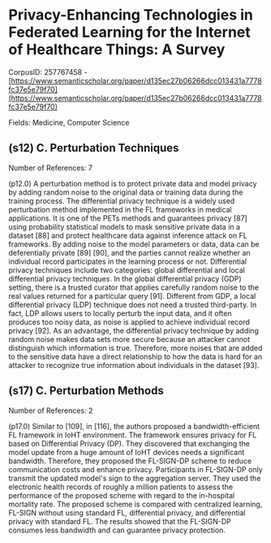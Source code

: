 # Privacy-Enhancing Technologies in Federated Learning for the Internet of Healthcare Things: A Survey

CorpusID: 257767458 - [https://www.semanticscholar.org/paper/d135ec27b06266dcc013431a7778fc37e5e79f70](https://www.semanticscholar.org/paper/d135ec27b06266dcc013431a7778fc37e5e79f70)

Fields: Medicine, Computer Science

## (s12) C. Perturbation Techniques
Number of References: 7

(p12.0) A perturbation method is to protect private data and model privacy by adding random noise to the original data or training data during the training process. The differential privacy technique is a widely used perturbation method implemented in the FL frameworks in medical applications. It is one of the PETs methods and guarantees privacy [87] using probability statistical models to mask sensitive private data in a dataset [88] and protect healthcare data against inference attack on FL frameworks. By adding noise to the model parameters or data, data can be deferentially private [89] [90], and the parties cannot realize whether an individual record participates in the learning process or not. Differential privacy techniques include two categories: global differential and local differential privacy techniques. In the global differential privacy (GDP) setting, there is a trusted curator that applies carefully random noise to the real values returned for a particular query [91]. Different from GDP, a local differential privacy (LDP) technique does not need a trusted third-party. In fact, LDP allows users to locally perturb the input data, and it often produces too noisy data, as noise is applied to achieve individual record privacy [92]. As an advantage, the differential privacy technique by adding random noise makes data sets more secure because an attacker cannot distinguish which information is true. Therefore, more noises that are added to the sensitive data have a direct relationship to how the data is hard for an attacker to recognize true information about individuals in the dataset [93].
## (s17) C. Perturbation Methods
Number of References: 2

(p17.0) Similar to [109], in [116], the authors proposed a bandwidth-efficient FL framework in IoHT environment. The framework ensures privacy for FL based on Differential Privacy (DP). They discovered that exchanging the model update from a huge amount of IoHT devices needs a significant bandwidth. Therefore, they proposed the FL-SIGN-DP scheme to reduce communication costs and enhance privacy. Participants in FL-SIGN-DP only transmit the updated model's sign to the aggregation server. They used the electronic health records of roughly a million patients to assess the performance of the proposed scheme with regard to the in-hospital mortality rate. The proposed scheme is compared with centralized learning, FL-SIGN without using standard FL, differential privacy, and differential privacy with standard FL. The results showed that the FL-SIGN-DP consumes less bandwidth and can guarantee privacy protection.
